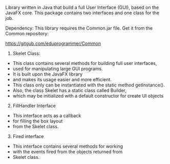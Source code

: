 Library written in Java that build a full User Interface (GUI),
based on the JavaFX core. This package contains two interfaces 
and one class for the job.

Dependency: This library requires the Common.jar file.
Get it from the Common repository:

https://gitgub.com/eduprogrammer/Common

1) Skelet Class:

* This class contains several methods for building full user interfaces,
* used for manipulating large GUI programs.
* It is built upon the JavaFX library
* and makes its usage easier and more efficient.
* This class only can be instantiated with the static method getInstance().
* Also, the class Skelet has a static class called Builder,
* which may be initialized with a default constructor for create UI objects

2) FillHandler Interface

* This interface acts as a callback
* for filling the box layout
* from the Skelet class.

3) Fired interface

* This interface contains several methods for working
* with the events fired from the objects returned from
* Skelet class.

